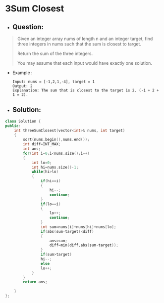 # 3Sum Closest
- ## Question:
>Given an integer array nums of length n and an integer target, find three integers in nums such that the sum is closest to target.
>
>Return the sum of the three integers.
>
>You may assume that each input would have exactly one solution.



- Example :

      Input: nums = [-1,2,1,-4], target = 1
      Output: 2
      Explanation: The sum that is closest to the target is 2. (-1 + 2 + 1 = 2).


- ## Solution:
```cpp
class Solution {
public:
    int threeSumClosest(vector<int>& nums, int target) 
    {
        sort(nums.begin(),nums.end());
        int diff=INT_MAX;
        int ans;
        for(int i=0;i<nums.size();i++)
        {
            int lo=0;
            int hi=nums.size()-1;
            while(hi>lo)
            {
                if(hi==i)
                {
                    hi--;
                    continue;
                }
                if(lo==i)
                {
                    lo++;
                    continue;
                }
                int sum=nums[i]+nums[hi]+nums[lo];
                if(abs(sum-target)<diff)
                {
                    ans=sum;
                    diff=min(diff,abs(sum-target));
                }
                if(sum>target)
                hi--;
                else 
                lo++;
            }
        }
        return ans;
        
    }
};
```
